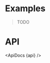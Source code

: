 <script lang="ts">
	import { ApiDocs } from 'svelte-ux';

	import api from '$lib/components/Threshold.svelte?raw&sveld';

	import Chart, { Svg } from '$lib/components/Chart.svelte';

	import Preview from '$lib/docs/Preview.svelte';
	import Blockquote from '$lib/docs/Blockquote.svelte';
</script>

# Examples

<Blockquote>TODO</Blockquote>

# API

<ApiDocs {api} />
